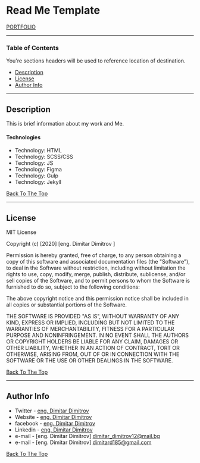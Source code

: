 # Read Me Template

<a href="https://mitaka1210.github.io/Portfolio-ENG/">PORTFOLIO</a>

---

### Table of Contents
You're sections headers will be used to reference location of destination.

- [Description](#description)
- [License](#license)
- [Author Info](#author-info)

---

## Description

This is brief information about my work and Me.

#### Technologies

- Technology: HTML
- Technology: SCSS/CSS
- Technology: JS
- Technology: Figma
- Technology: Gulp
- Technology: Jekyll

[Back To The Top](#read-me-template)

---

## License

MIT License

Copyright (c) [2020] [eng. Dimitar Dimitrov ]

Permission is hereby granted, free of charge, to any person obtaining a copy
of this software and associated documentation files (the "Software"), to deal
in the Software without restriction, including without limitation the rights
to use, copy, modify, merge, publish, distribute, sublicense, and/or sell
copies of the Software, and to permit persons to whom the Software is
furnished to do so, subject to the following conditions:

The above copyright notice and this permission notice shall be included in all
copies or substantial portions of the Software.

THE SOFTWARE IS PROVIDED "AS IS", WITHOUT WARRANTY OF ANY KIND, EXPRESS OR
IMPLIED, INCLUDING BUT NOT LIMITED TO THE WARRANTIES OF MERCHANTABILITY,
FITNESS FOR A PARTICULAR PURPOSE AND NONINFRINGEMENT. IN NO EVENT SHALL THE
AUTHORS OR COPYRIGHT HOLDERS BE LIABLE FOR ANY CLAIM, DAMAGES OR OTHER
LIABILITY, WHETHER IN AN ACTION OF CONTRACT, TORT OR OTHERWISE, ARISING FROM,
OUT OF OR IN CONNECTION WITH THE SOFTWARE OR THE USE OR OTHER DEALINGS IN THE
SOFTWARE.

[Back To The Top](#read-me-template)

---

## Author Info

- Twitter - [eng. Dimitar Dimitrov](https://twitter.com/dimitar1201)
- Website - [eng. Dimitar Dimitrov](https://mitaka1210.github.io/Portfolio-ENG/)
- facebook - [eng. Dimitar Dimitrov](https://www.facebook.com/mitaka1210)
- Linkedin - [eng. Dimitar Dimitrov](https://www.linkedin.com/in/dimitar-dimitrov1201/)
- e-mail - [eng. Dimitar Dimitrov] dimitar_dimitrov12@mail.bg
- e-mail - [eng. Dimitar Dimitrov] dimitard185@gmail.com

[Back To The Top](#read-me-template)
